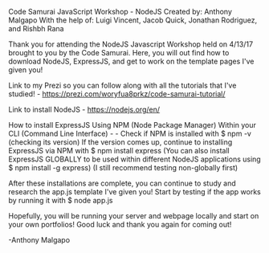 Code Samurai JavaScript Workshop - NodeJS
Created by: Anthony Malgapo
With the help of: Luigi Vincent, Jacob Quick, Jonathan Rodriguez, and Rishbh Rana

Thank you for attending the NodeJS Javascript Workshop held on 4/13/17 brought to you by the Code Samurai.
Here, you will out find how to download NodeJS, ExpressJS, and get to work on the template pages I've given you!

Link to my Prezi so you can follow along with all the tutorials that I've studied! - https://prezi.com/woryfua8prkz/code-samurai-tutorial/

Link to install NodeJS - https://nodejs.org/en/

How to install ExpressJS
	Using NPM (Node Package Manager)
		Within your CLI (Command Line Interface) -  -
		Check if NPM is installed with $ npm -v (checking its version)
		If the version comes up, continue to installing ExpressJS via NPM with $ npm install express
			(You can also install ExpressJS GLOBALLY to be used within different NodeJS applications using $ npm install -g express)
			(I still recommend testing non-globally first)

After these installations are complete, you can continue to study and research the app.js template I've given you!
Start by testing if the app works by running it with $ node app.js

Hopefully, you will be running your server and webpage locally and start on your own portfolios!
Good luck and thank you again for coming out!

-Anthony Malgapo
